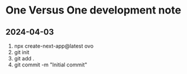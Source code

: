 # One Versus One development note

## 2024-04-03

1. npx create-next-app@latest ovo
2. git init
3. git add .
4. git commit -m "Initial commit"
